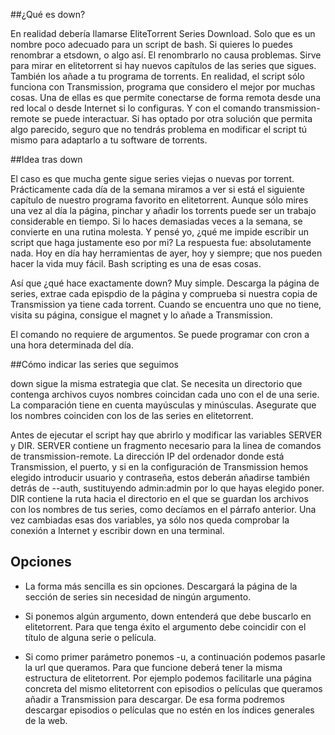 ##¿Qué es down?

En realidad debería llamarse EliteTorrent Series Download. Solo que es un nombre poco adecuado para un script de bash. Si quieres lo puedes renombrar a etsdown, o algo así. El renombrarlo no causa problemas. Sirve para mirar en elitetorrent si hay nuevos capítulos de las series que sigues. También los añade a tu programa de torrents. En realidad, el script sólo funciona con Transmission, programa que considero el mejor por muchas cosas. Una de ellas es que permite conectarse de forma remota desde una red local o desde Internet si lo configuras. Y con el comando transmission-remote se puede interactuar. Si has optado por otra solución que permita algo parecido, seguro que no tendrás problema en modificar el script tú mismo para adaptarlo a tu software de torrents.

##Idea tras down

El caso es que mucha gente sigue series viejas o nuevas por torrent. Prácticamente cada día de la semana miramos a ver si está el siguiente capítulo de nuestro programa favorito en elitetorrent. Aunque sólo mires una vez al día la página, pinchar y añadir los torrents puede ser un trabajo considerable en tiempo. Si lo haces demasiadas veces a la semana, se convierte en una rutina molesta. Y pensé yo, ¿qué me impide escribir un script que haga justamente eso por mi? La respuesta fue: absolutamente nada. Hoy en día hay herramientas de ayer, hoy y siempre; que nos pueden hacer la vida muy fácil. Bash scripting es una de esas cosas. 

Así que ¿qué hace exactamente down? Muy simple. Descarga la página de series, extrae cada epispdio de la página y comprueba si nuestra copia de Transmission ya tiene cada torrent. Cuando se encuentra uno que no tiene, visita su página, consigue el magnet y lo añade a Transmission. 

El comando no requiere de argumentos. Se puede programar con cron a una hora determinada del día.

##Cómo indicar las series que seguimos

down sigue la misma estrategia que clat. Se necesita un directorio que contenga archivos cuyos nombres coincidan cada uno con el de una serie. La comparación tiene en cuenta mayúsculas y minúsculas. Asegurate que los nombres coinciden con los de las series en elitetorrent.

Antes de ejecutar el script hay que abrirlo y modificar las variables SERVER y DIR.
SERVER contiene un fragmento necesario para la linea de comandos de transmission-remote. La dirección IP del ordenador donde está Transmission, el puerto, y si en la configuración de Transmission hemos elegido introducir usuario y contraseña, estos deberán añadirse también detrás de --auth, sustituyendo admin:admin por lo que hayas elegido poner. DIR contiene la ruta hacia el directorio en el que se guardan los archivos con los nombres de tus series, como decíamos en el párrafo anterior. Una vez cambiadas esas dos variables, ya sólo nos queda comprobar la conexión a Internet y escribir down en una terminal.

## Opciones

* La forma más sencilla es sin opciones. Descargará la página de la sección de series sin necesidad de ningún argumento.

* Si ponemos algún argumento, down entenderá que debe buscarlo en elitetorrent. Para que tenga éxito el argumento debe coincidir con el título de alguna serie o película.

* Si como primer parámetro ponemos -u, a continuación podemos pasarle la url que queramos. Para que funcione deberá tener la misma estructura de elitetorrent. Por ejemplo podemos facilitarle una página concreta del mismo elitetorrent con episodios o películas que queramos añadir a Transmission para descargar. De esa forma podremos descargar episodios o películas que no estén en los índices generales de la web.